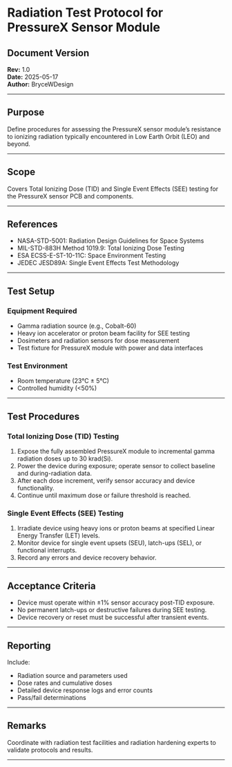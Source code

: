 # Radiation Test Protocol for PressureX Sensor Module

## Document Version  
**Rev:** 1.0  
**Date:** 2025-05-17  
**Author:** BryceWDesign

---

## Purpose  
Define procedures for assessing the PressureX sensor module’s resistance to ionizing radiation typically encountered in Low Earth Orbit (LEO) and beyond.

---

## Scope  
Covers Total Ionizing Dose (TID) and Single Event Effects (SEE) testing for the PressureX sensor PCB and components.

---

## References  
- NASA-STD-5001: Radiation Design Guidelines for Space Systems  
- MIL-STD-883H Method 1019.9: Total Ionizing Dose Testing  
- ESA ECSS-E-ST-10-11C: Space Environment Testing  
- JEDEC JESD89A: Single Event Effects Test Methodology  

---

## Test Setup  

### Equipment Required  
- Gamma radiation source (e.g., Cobalt-60)  
- Heavy ion accelerator or proton beam facility for SEE testing  
- Dosimeters and radiation sensors for dose measurement  
- Test fixture for PressureX module with power and data interfaces  

### Test Environment  
- Room temperature (23°C ± 5°C)  
- Controlled humidity (<50%)  

---

## Test Procedures  

### Total Ionizing Dose (TID) Testing  
1. Expose the fully assembled PressureX module to incremental gamma radiation doses up to 30 krad(Si).  
2. Power the device during exposure; operate sensor to collect baseline and during-radiation data.  
3. After each dose increment, verify sensor accuracy and device functionality.  
4. Continue until maximum dose or failure threshold is reached.  

### Single Event Effects (SEE) Testing  
1. Irradiate device using heavy ions or proton beams at specified Linear Energy Transfer (LET) levels.  
2. Monitor device for single event upsets (SEU), latch-ups (SEL), or functional interrupts.  
3. Record any errors and device recovery behavior.  

---

## Acceptance Criteria  
- Device must operate within ±1% sensor accuracy post-TID exposure.  
- No permanent latch-ups or destructive failures during SEE testing.  
- Device recovery or reset must be successful after transient events.  

---

## Reporting  
Include:  
- Radiation source and parameters used  
- Dose rates and cumulative doses  
- Detailed device response logs and error counts  
- Pass/fail determinations  

---

## Remarks  
Coordinate with radiation test facilities and radiation hardening experts to validate protocols and results.

---

